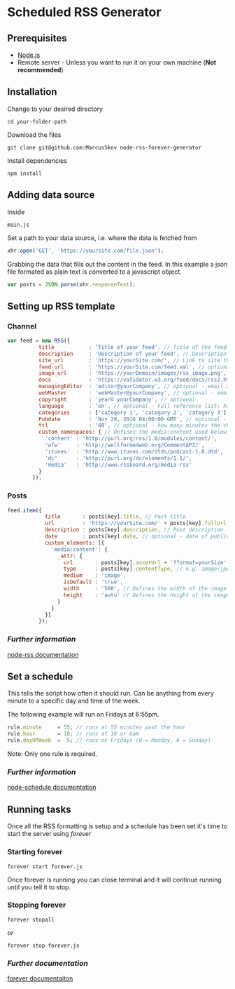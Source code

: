 # Scheduled RSS Generator


## Prerequisites

- [Node.js](https://nodejs.org/en/)
- Remote server - Unless you want to run it on your own machine (**Not recommended**)


## Installation

Change to your desired directory
```
cd your-folder-path
```

Download the files
```
git clone git@github.com:MarcusSkov node-rss-forever-generator
```

Install dependencies
```
npm install
```


## Adding data source

Inside
```
main.js
```

Set a path to your data source, i.e. where the data is fetched from
``` js
xhr.open('GET', 'https://yoursite.com/file.json');
```

Grabbing the data that fills out the content in the feed. In this example a json file formated as plain text is converted to a javascript object.
``` js
var posts = JSON.parse(xhr.responseText);
```

## Setting up RSS template

### Channel

``` js
var feed = new RSS({
          title           : 'Title of your feed', // Title of the feed
          description     : 'Description of your feed', // Description of the feed
          site_url        : 'https://yourSite.com/', // Link to site the feed is hosted on
          feed_url        : 'https://yourSite.com/feed.xml', // optional - url to the XML feed
          image_url       : 'https://yourDomain/images/rss_image.png', // optional - image that RSS readers use when displaying your feed (feed thumbnail) 
          docs            : 'https://validator.w3.org/feed/docs/rss2.html', // optional & fixed - url for RSS documentation
          managingEditor  : 'editor@yourCompany', // optional - email address for the editor of the feed posts
          webMaster       : 'webMaster@yourCompany', // optional - email address for the webmaster
          copyright       : 'year© yourCompany', // optional
          language        : 'en', // optional - Full reference list: http://www.rssboard.org/rss-language-codes
          categories      : ['category 1', 'category 2', 'category 3'], // optional - e.g. design, news, 
          Pubdate         : 'Nov 29, 2016 04:00:00 GMT', // optional - date the RSS feed came online
          ttl             : '60', // optional - how many minutes the channel is cached before being refreshed from the source
          custom_namespaces: { // Defines the media:content used below. This is required to make images defined in media:content to appear in some RSS readers
            'content' : 'http://purl.org/rss/1.0/modules/content/',
            'wfw'     : 'http://wellformedweb.org/CommentAPI/',
            'itunes'  : 'http://www.itunes.com/dtds/podcast-1.0.dtd',
            'dc'      : 'http://purl.org/dc/elements/1.1/',
            'media'   : 'http://www.rssboard.org/media-rss'
          }
        });
```

### Posts

``` js
feed.item({
            title       : posts[key].title, // Post title
            url         : 'https://yourSite.com/' + posts[key].fullUrl, // Url to the full post
            description : posts[key].description, // Post description
            date        : posts[key].date, // optional - date of publication
            custom_elements: [{
              'media:content': {
                _attr: {
                  url       : posts[key].assetUrl + '?format=yourSize', // Fetches a specific image size in cases where there are multple versions of the same image. Sizes are defined as, e.g., 500w (500px width), 356h (356px height)
                  type      : posts[key].contentType, // e.g. image/jpeg, image/png, text/html
                  medium    : 'image',
                  isDefault : 'true',
                  width     : '500', // Defines the width of the image other services (e.g. Mailchimp) sets it as.
                  height    : 'auto' // Defines the height of the image other services (e.g. Mailchimp) sets it as.
                }
              }
            }]
          });
```

### _Further information_
[node-rss documentation](https://www.npmjs.com/package/node-rss)

## Set a schedule
This tells the script how often it should run.
Can be anything from every minute to a specific day and time of the week.

The following example will run on Fridays at 6:55pm.
``` js
rule.minute     = 55; // runs at 55 minutes past the hour
rule.hour       = 18; // runs at 18 or 6pm
rule.dayOfWeek  =  5; // runs on Fridays (0 = Monday, 6 = Sunday)
```
Note: Only one rule is required.

### _Further information_
[node-schedule documentation](https://www.npmjs.com/package/node-schedule)



## Running tasks
Once all the RSS formatting is setup and a schedule has been set it's time to start the server using _forever_ 

### Starting forever

```
forever start forever.js
```
Once forever is running you can close terminal and it will continue running until you tell it to stop.

### Stopping forever

```
forever stopall
```

_or_

```
forever stop forever.js
```

### _Further documentation_
[forever documentaiton](https://www.npmjs.com/package/forever)